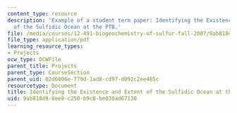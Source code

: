 ```yaml
---
content_type: resource
description: 'Example of a student term paper: Identifying the Existence and Extent
  of the Sulfidic Ocean at the PTB.'
file: /media/courses/12-491-biogeochemistry-of-sulfur-fall-2007/9ab818d98ee8c250b9c8be030ad67130_hays.pdf
file_type: application/pdf
learning_resource_types:
- Projects
ocw_type: OCWFile
parent_title: Projects
parent_type: CourseSection
parent_uid: 02d6006e-779d-1ad8-cd97-d092c2ee485c
resourcetype: Document
title: Identifying the Existence and Extent of the Sulfidic Ocean at the PTB
uid: 9ab818d9-8ee8-c250-b9c8-be030ad67130
---
```


